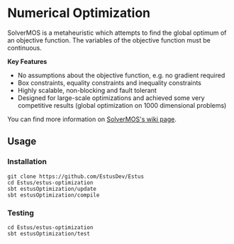 # Numerical Optimization

SolverMOS is a metaheuristic which attempts to find the global optimum of an objective function. The variables of the objective function must be continuous.

**Key Features**
  - No assumptions about the objective function, e.g. no gradient required
  - Box constraints, equality constraints and inequality constraints
  - Highly scalable, non-blocking and fault tolerant
  - Designed for large-scale optimizations and achieved some very competitive results (global optimization on 1000 dimensional problems)
  
You can find more information on [SolverMOS's wiki page](https://github.com/EstusDev/Estus/wiki/SolverMOS).

## Usage

### Installation
```
git clone https://github.com/EstusDev/Estus
cd Estus/estus-optimization
sbt estusOptimization/update
sbt estusOptimization/compile
```

### Testing
```
cd Estus/estus-optimization
sbt estusOptimization/test
```
